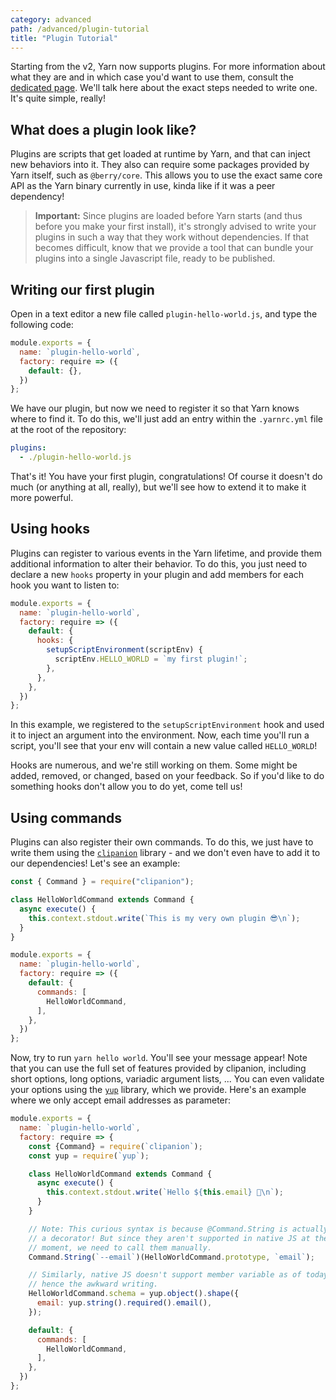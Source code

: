 ```yaml
---
category: advanced
path: /advanced/plugin-tutorial
title: "Plugin Tutorial"
---
```


Starting from the v2, Yarn now supports plugins. For more information about what they are and in which case you'd want to use them, consult the [dedicated page](/features/plugins). We'll talk here about the exact steps needed to write one. It's quite simple, really!

## What does a plugin look like?

Plugins are scripts that get loaded at runtime by Yarn, and that can inject new behaviors into it. They also can require some packages provided by Yarn itself, such as `@berry/core`. This allows you to use the exact same core API as the Yarn binary currently in use, kinda like if it was a peer dependency!

> **Important:** Since plugins are loaded before Yarn starts (and thus before you make your first install), it's strongly advised to write your plugins in such a way that they work without dependencies. If that becomes difficult, know that we provide a tool that can bundle your plugins into a single Javascript file, ready to be published.

## Writing our first plugin

Open in a text editor a new file called `plugin-hello-world.js`, and type the following code:

```js
module.exports = {
  name: `plugin-hello-world`,
  factory: require => ({
    default: {},
  })
};
```

We have our plugin, but now we need to register it so that Yarn knows where to find it. To do this, we'll just add an entry within the `.yarnrc.yml` file at the root of the repository:

```yaml
plugins:
  - ./plugin-hello-world.js
```

That's it! You have your first plugin, congratulations! Of course it doesn't do much (or anything at all, really), but we'll see how to extend it to make it more powerful.

## Using hooks

Plugins can register to various events in the Yarn lifetime, and provide them additional information to alter their behavior. To do this, you just need to declare a new `hooks` property in your plugin and add members for each hook you want to listen to:

```js
module.exports = {
  name: `plugin-hello-world`,
  factory: require => ({
    default: {
      hooks: {
        setupScriptEnvironment(scriptEnv) {
          scriptEnv.HELLO_WORLD = `my first plugin!`;
        },
      },
    },
  })
};
```

In this example, we registered to the `setupScriptEnvironment` hook and used it to inject an argument into the environment. Now, each time you'll run a script, you'll see that your env will contain a new value called `HELLO_WORLD`!

Hooks are numerous, and we're still working on them. Some might be added, removed, or changed, based on your feedback. So if you'd like to do something hooks don't allow you to do yet, come tell us!

## Using commands

Plugins can also register their own commands. To do this, we just have to write them using the [`clipanion`](https://github.com/arcanis/clipanion) library - and we don't even have to add it to our dependencies! Let's see an example:

```js
const { Command } = require("clipanion");

class HelloWorldCommand extends Command {
  async execute() {
    this.context.stdout.write(`This is my very own plugin 😎\n`);
  }
}

module.exports = {
  name: `plugin-hello-world`,
  factory: require => ({
    default: {
      commands: [
        HelloWorldCommand,
      ],
    },
  })
};
```

Now, try to run `yarn hello world`. You'll see your message appear! Note that you can use the full set of features provided by clipanion, including short options, long options, variadic argument lists, ... You can even validate your options using the [`yup`](https://github.com/jquense/yup) library, which we provide. Here's an example where we only accept email addresses as parameter:

```js
module.exports = {
  name: `plugin-hello-world`,
  factory: require => {
    const {Command} = require(`clipanion`);
    const yup = require(`yup`);

    class HelloWorldCommand extends Command {
      async execute() {
        this.context.stdout.write(`Hello ${this.email} 💌\n`);
      }
    }

    // Note: This curious syntax is because @Command.String is actually
    // a decorator! But since they aren't supported in native JS at the
    // moment, we need to call them manually.
    Command.String(`--email`)(HelloWorldCommand.prototype, `email`);

    // Similarly, native JS doesn't support member variable as of today,
    // hence the awkward writing.
    HelloWorldCommand.schema = yup.object().shape({
      email: yup.string().required().email(),
    });

    default: {
      commands: [
        HelloWorldCommand,
      ],
    },
  })
};
```
